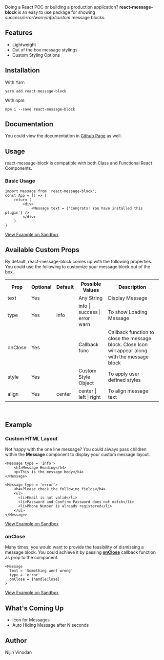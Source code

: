 
Doing a React POC or building a production application? <b>react-message-block</b> is an easy to use package for showing <i>success/error/warn/info/custom</i> message blocks.

## Features

- Lightweight 
- Out of the box message stylings
- Custom Styling Options

## Installation

With Yarn

```
yarn add react-message-block
```

With npm

```
npm i --save react-message-block
```

## Documentation
You could view the documentation in <a href = "https://github.com/nijin-vinodan/react-message-block">Github Page</a> as well.

## Usage

react-message-block is compatible with both Class and Functional React Components.

### Basic Usage

```
import Message from 'react-message-block';
const App = () => {
    return (
        <div>
            <Message text = {'Congrats! You have installed this plugin'} />
        </div>
    )
}
```
<a href = "https://codesandbox.io/s/message-block-xj4g6" target = "_blank">View Example on Sandbox</a>


## Available Custom Props

By default, react-message-block comes up with the following properties. You could use the following to customize your message block out of the box.

<table>
  <tbody>
    <tr>
      <th>Prop</th>
      <th>Optional</th>
      <th>Default</th>
      <th>Possible Values</th>
      <th>Description</th>
    </tr>
    <tr>
      <td>text</td>
      <td>Yes</td>
      <td></td>
      <td>Any String</td>
      <td>Display Message</td>
    </tr>
    <tr>
      <td>type</td>
      <td>Yes</td>
      <td>info</td>
      <td>info | success | error | warn</td>
      <td>To show Loading Message</td>
    </tr>
    <tr>
      <td>onClose</td>
      <td>Yes</td>
      <td></td>
      <td>
        Callback func 
      </td>
      <td>Callback function to close the message block. Close Icon will appear along with the message block</td>
    </tr>
    <tr>
      <td>style</td>
      <td>Yes</td>
      <td></td>
      <td>
        Custom Style Object
      </td>
      <td>To apply user defined styles</td>
    </tr>
    <tr>
      <td>align</td>
      <td>Yes</td>
      <td>center</td>
      <td>
        center | left | right
      </td>
      <td>To align message text</td>
    </tr>
  </tbody>
</table>
<br/>

## Example

### <b>Custom HTML Layout</b>

Not happy with the one line message? You could always pass children within the <b>Message</b> component to display your custom message layout.

```
<Message type = 'info'>
    <h4>Message Heading</h4>
    <p>This is the message body</h4>
</Message>
```

```
<Message type = 'error'>
    <h4>Please check the following fields</h4>
    <ul>
      <li>Email is not valid</li>
      <li>Password and Confirm Password does not match</li>
      <li>Phone Number is already registered</li>
    </ul>
</Message>
```
<a href = "https://codesandbox.io/s/message-block-custom-children-hjcok"  target = "_blank">View Example on Sandbox</a>

### <b>onClose</b>
Many times, you would want to provide the feasibility of dismissing a message block. You could achieve it by passing <b><u>onClose</u></b> callback function as prop to the component.

```
<Message 
  text = 'Something went wrong' 
  type = 'error' 
  onClose = {handleClose} 
>
```
<a href = "https://codesandbox.io/s/message-block-with-close-hhb8m"  target = "_blank">View Example on Sandbox</a>


## What's Coming Up
<ul>
  <li>Icon for Messages</li>
  <li>Auto Hiding Message after N seconds</li>
</ul>

## Author
Nijin Vinodan